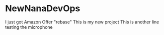 # NewNanaDevOps
I just got Amazon Offer "rebase"
This is my new project
This is another line testing the microphone
